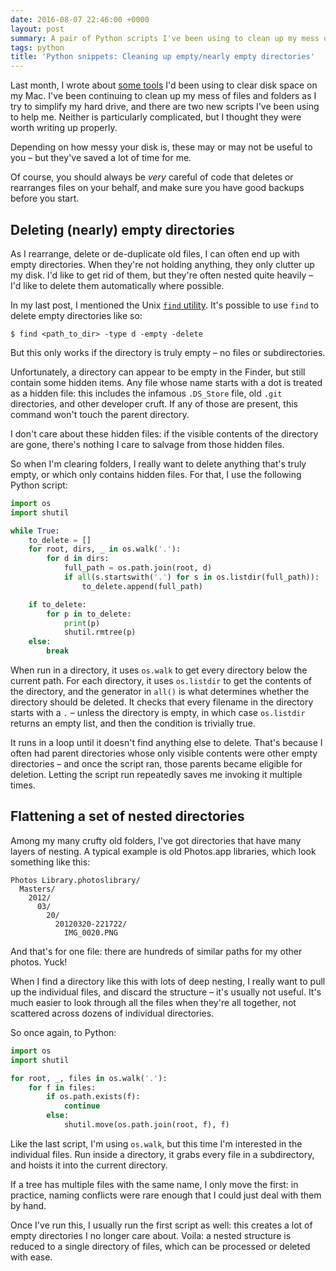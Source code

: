 ```yaml
---
date: 2016-08-07 22:46:00 +0000
layout: post
summary: A pair of Python scripts I've been using to clean up my mess of directories.
tags: python
title: 'Python snippets: Cleaning up empty/nearly empty directories'
---
```


Last month, I wrote about [some tools](/2016/07/clearing-disk-space-on-os-x/) I'd been using to clear disk space on my Mac.
I've been continuing to clean up my mess of files and folders as I try to simplify my hard drive, and there are two new scripts I've been using to help me.
Neither is particularly complicated, but I thought they were worth writing up properly.

Depending on how messy your disk is, these may or may not be useful to you &ndash; but they've saved a lot of time for me.

Of course, you should always be *very* careful of code that deletes or rearranges files on your behalf, and make sure you have good backups before you start.

## Deleting (nearly) empty directories

As I rearrange, delete or de-duplicate old files, I can often end up with empty directories.
When they're not holding anything, they only clutter up my disk.
I'd like to get rid of them, but they're often nested quite heavily &ndash; I'd like to delete them automatically where possible.

In my last post, I mentioned the Unix [`find` utility](http://linux.die.net/man/1/find).
It's possible to use `find` to delete empty directories like so:

```console
$ find <path_to_dir> -type d -empty -delete
```

But this only works if the directory is truly empty &ndash; no files or subdirectories.

Unfortunately, a directory can appear to be empty in the Finder, but still contain some hidden items.
Any file whose name starts with a dot is treated as a hidden file: this includes the infamous `.DS_Store` file, old `.git` directories, and other developer cruft.
If any of those are present, this command won't touch the parent directory.

I don't care about these hidden files: if the visible contents of the directory are gone, there's nothing I care to salvage from those hidden files.

So when I'm clearing folders, I really want to delete anything that's truly empty, or which only contains hidden files.
For that, I use the following Python script:

```python
import os
import shutil

while True:
    to_delete = []
    for root, dirs, _ in os.walk('.'):
        for d in dirs:
            full_path = os.path.join(root, d)
            if all(s.startswith('.') for s in os.listdir(full_path)):
                to_delete.append(full_path)

    if to_delete:
        for p in to_delete:
            print(p)
            shutil.rmtree(p)
    else:
        break
```

When run in a directory, it uses `os.walk` to get every directory below the current path.
For each directory, it uses `os.listdir` to get the contents of the directory, and the generator in `all()` is what determines whether the directory should be deleted.
It checks that every filename in the directory starts with a `.` &ndash; unless the directory is empty, in which case `os.listdir` returns an empty list, and then the condition is trivially true.

It runs in a loop until it doesn't find anything else to delete.
That's because I often had parent directories whose only visible contents were other empty directories &ndash; and once the script ran, those parents became eligible for deletion.
Letting the script run repeatedly saves me invoking it multiple times.

## Flattening a set of nested directories

Among my many crufty old folders, I've got directories that have many layers of nesting.
A typical example is old Photos.app libraries, which look something like this:

```
Photos Library.photoslibrary/
  Masters/
    2012/
      03/
        20/
          20120320-221722/
            IMG_0020.PNG
```

And that's for one file: there are hundreds of similar paths for my other photos.
Yuck!

When I find a directory like this with lots of deep nesting, I really want to pull up the individual files, and discard the structure &ndash; it's usually not useful.
It's much easier to look through all the files when they're all together, not scattered across dozens of individual directories.

So once again, to Python:

```python
import os
import shutil

for root, _, files in os.walk('.'):
    for f in files:
        if os.path.exists(f):
            continue
        else:
            shutil.move(os.path.join(root, f), f)
```

Like the last script, I'm using `os.walk`, but this time I'm interested in the individual files.
Run inside a directory, it grabs every file in a subdirectory, and hoists it into the current directory.

If a tree has multiple files with the same name, I only move the first: in practice, naming conflicts were rare enough that I could just deal with them by hand.

Once I've run this, I usually run the first script as well: this creates a lot of empty directories I no longer care about.
Voila: a nested structure is reduced to a single directory of files, which can be processed or deleted with ease.